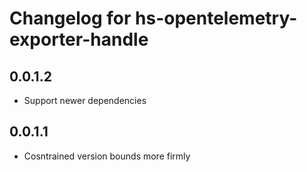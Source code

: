 # Changelog for hs-opentelemetry-exporter-handle

## 0.0.1.2

- Support newer dependencies

## 0.0.1.1

- Cosntrained version bounds more firmly
